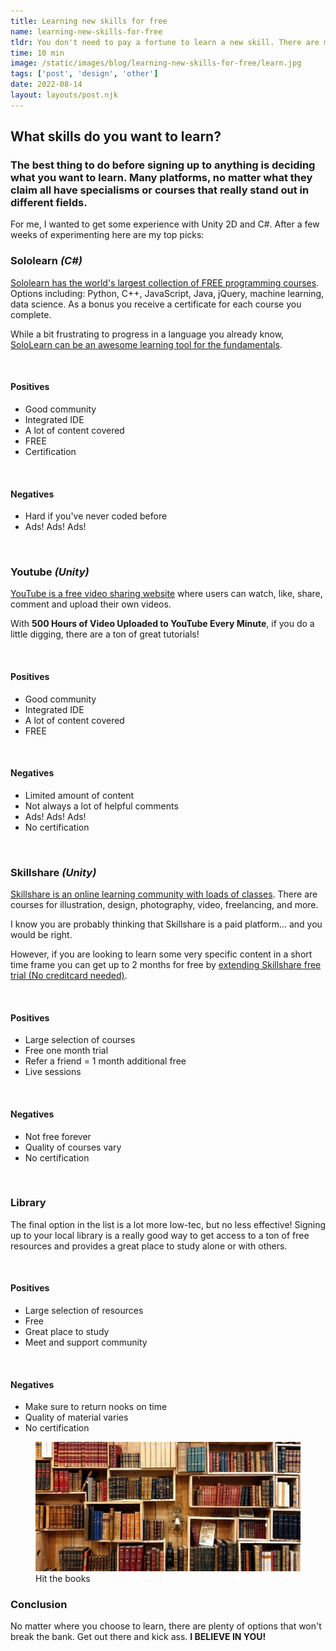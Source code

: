 ```yaml
---
title: Learning new skills for free
name: learning-new-skills-for-free
tldr: You don't need to pay a fortune to learn a new skill. There are many platforms and subscription plans (Skillshare, Youtube, Sololearn) that allow you to learn the skills you want for nothing. As longs as you don't mind a few Ads that is!
time: 10 min
image: /static/images/blog/learning-new-skills-for-free/learn.jpg
tags: ['post', 'design', 'other']
date: 2022-08-14
layout: layouts/post.njk
---
```


## What skills do you want to learn?

### The best thing to do before signing up to anything is deciding what you want to learn. Many platforms, no matter what they claim all have specialisms or courses that really stand out in different fields.

For me, I wanted to get some experience with Unity 2D and C#. After a few weeks of experimenting here are my top picks:

### Sololearn *(C#)*

[Sololearn has the world's largest collection of FREE programming courses](https://www.sololearn.com). Options including: Python, C++, JavaScript, Java, jQuery, machine learning, data science. As a bonus you receive a certificate for each course you complete.

While a bit frustrating to progress in a language you already know, [SoloLearn can be an awesome learning tool for the fundamentals](https://www.sololearn.com).

<br>

#### Positives

- Good community
- Integrated IDE
- A lot of content covered
- FREE
- Certification

<br>

#### Negatives

- Hard if you've never coded before
- Ads! Ads! Ads!

<br>

### Youtube *(Unity)*

[YouTube is a free video sharing website](#) where users can watch, like, share, comment and upload their own videos.

With **500 Hours of Video Uploaded to YouTube Every Minute**, if you do a little digging, there are a ton of great tutorials!

<br>

#### Positives

- Good community
- Integrated IDE
- A lot of content covered
- FREE

<br>

#### Negatives

- Limited amount of content
- Not always a lot of helpful comments
- Ads! Ads! Ads!
- No certification

<br>

### Skillshare *(Unity)*

[Skillshare is an online learning community with loads of classes](https://www.skillshare.com). There are courses for illustration, design, photography, video, freelancing, and more.

I know you are probably thinking that Skillshare
is a paid platform... and you would be right.

However, if you are looking to learn some very specific content in a short time frame you can get up to 2 months for free by [extending Skillshare free trial (No creditcard needed)](https://www.youtube.com/watch?v=Y3Zd00Wz8Bc).

<br>

#### Positives

- Large selection of courses
- Free one month trial
- Refer a friend = 1 month additional free
- Live sessions

<br>

#### Negatives

- Not free forever
- Quality of courses vary
- No certification

<br>

### Library

The final option in the list is a lot more low-tec, but no less effective! Signing up to your local library is a really good way to get access to a ton of free resources and provides a great place to study alone or with others.

<br>

#### Positives

- Large selection of resources
- Free
- Great place to study
- Meet and support community

<br>

#### Negatives

- Make sure to return nooks on time
- Quality of material varies
- No certification

<figure>
	<img class="case-img " src="/static/images/blog/learning-new-skills-for-free/learn.jpg" alt="books">
	<figcaption>Hit the books</figcaption>
</figure>

### Conclusion

No matter where you choose to learn, there are plenty of options that won't break the bank. Get out there and kick ass. **I BELIEVE IN YOU!**
